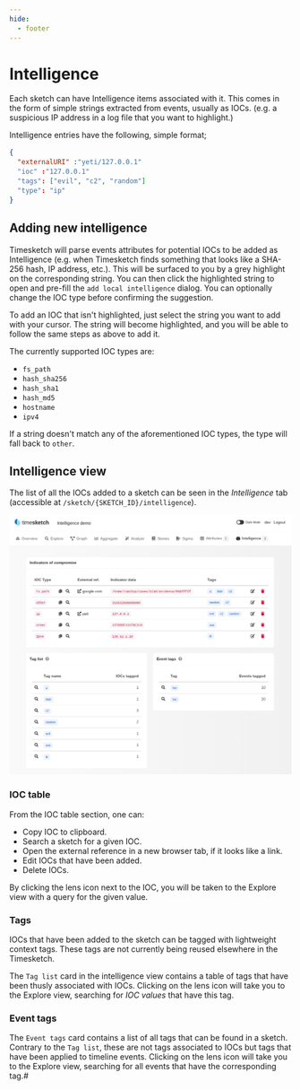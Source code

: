 ```yaml
---
hide:
  - footer
---
```

# Intelligence

Each sketch can have Intelligence items associated with it. This comes in the form of simple strings extracted from events,
usually as IOCs. (e.g. a suspicious IP address in a log file that you want to highlight.)


Intelligence entries have the following, simple format;

```json
{
  "externalURI" :"yeti/127.0.0.1"
  "ioc" :"127.0.0.1"
  "tags": ["evil", "c2", "random"]
  "type": "ip"
}
```

## Adding new intelligence

Timesketch will parse events attributes for potential IOCs to be added as Intelligence (e.g. when Timesketch finds something that looks like a SHA-256 hash, IP address, etc.). This will be surfaced to you by a grey highlight on the corresponding string. You can then click the highlighted string to open and pre-fill the `add local intelligence` dialog. You can optionally change the IOC type before confirming the suggestion.

To add an IOC that isn't highlighted, just select the string you want to add with your cursor. The string will become highlighted, and you will be able to follow the same steps as above to add it.

The currently supported IOC types are:

* `fs_path`
* `hash_sha256`
* `hash_sha1`
* `hash_md5`
* `hostname`
* `ipv4`

If a string doesn't match any of the aforementioned IOC types, the type will fall back to `other`.

## Intelligence view

The list of all the IOCs added to a sketch can be seen in the *Intelligence* tab (accessible at `/sketch/{SKETCH_ID}/intelligence`).

![Intelligence view demo](/assets/images/inteldemo.png)

### IOC table

From the IOC table section, one can:

* Copy IOC to clipboard.
* Search a sketch for a given IOC.
* Open the external reference in a new browser tab, if it looks like a link.
* Edit IOCs that have been added.
* Delete IOCs.

By clicking the lens icon next to the IOC, you will be taken to the Explore view with a query for the given value.

### Tags

IOCs that have been added to the sketch can be tagged with lightweight context tags. These tags are not currently
being reused elsewhere in the Timesketch.

The `Tag list` card in the intelligence view contains a table of tags that have been thusly associated with IOCs.
Clicking on the lens icon will take you to the Explore view, searching for *IOC values* that have this tag.

### Event tags

The `Event tags` card contains a list of all tags that can be found in a sketch. Contrary to the `Tag list`, these
are not tags associated to IOCs but tags that have been applied to timeline events. Clicking on the lens icon will
take you to the Explore view, searching for all events that have the corresponding tag.#
